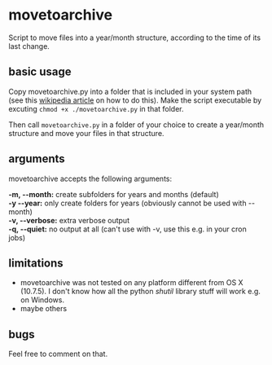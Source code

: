 # movetoarchive


Script to move files into a year/month structure, according to the time of its last change.
## basic usage
Copy movetoarchive.py into a folder that is included in your system path (see this [wikipedia article](http://en.wikipedia.org/wiki/PATH_(variable)) on how to do this). Make the script executable by excuting `chmod +x ./movetoarchive.py` in that folder.

Then call `movetoarchive.py` in a folder of your choice to create a year/month structure and move your files in that structure.

## arguments
movetoarchive accepts the following arguments:

**-m, --month:** create subfolders for years and months (default)  
**-y --year:** only create folders for years (obviously cannot be used with --month)  
**-v, --verbose:** extra verbose output  
**-q, --quiet:** no output at all (can't use with -v, use this e.g. in your cron jobs)

## limitations
- movetoarchive was not tested on any platform different from OS X (10.7.5). I don't know how all the python *shutil* library stuff will work e.g. on Windows.
- maybe others

## bugs
Feel free to comment on that.